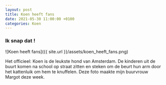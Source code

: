 ```yaml
---
layout: post
title: Koen heeft fans
date: 2021-05-30 11:00:00 +0100
categories: Koen
---
```


### Ik snap dat !

![Koen heeft fans]({{ site.url }}/assets/koen_heeft_fans.png)

Het officieel: Koen is de leukste hond van Amsterdam. De kinderen uit de buurt komen na school op straat zitten en steken om de beurt hun arm door het kattenluik om hem te knuffelen. Deze foto maakte mijn buurvrouw Margot deze week.